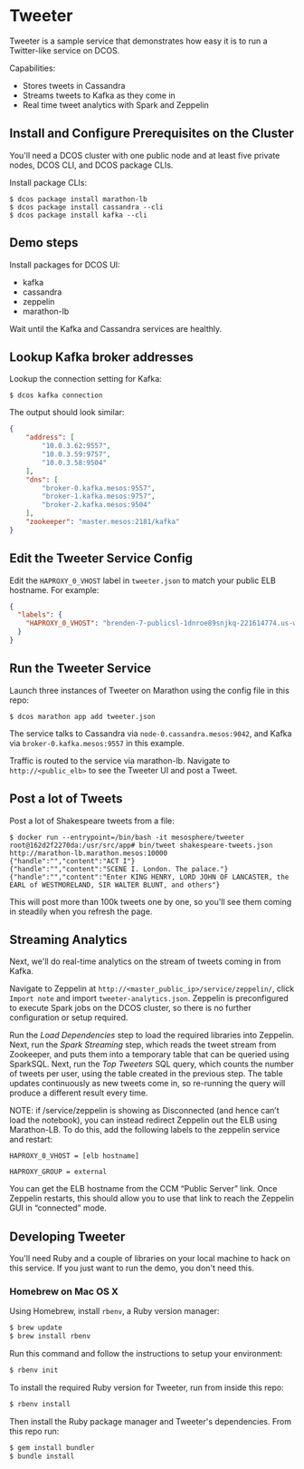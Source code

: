 # Tweeter

Tweeter is a sample service that demonstrates how easy it is to run a Twitter-like service on DCOS.

Capabilities:

* Stores tweets in Cassandra
* Streams tweets to Kafka as they come in
* Real time tweet analytics with Spark and Zeppelin


## Install and Configure Prerequisites on the Cluster

You'll need a DCOS cluster with one public node and at least five private nodes, DCOS CLI, and DCOS package CLIs.

Install package CLIs:

```
$ dcos package install marathon-lb
$ dcos package install cassandra --cli
$ dcos package install kafka --cli
```

## Demo steps

Install packages for DCOS UI:
* kafka
* cassandra
* zeppelin
* marathon-lb

Wait until the Kafka and Cassandra services are healthly.

## Lookup Kafka broker addresses

Lookup the connection setting for Kafka:
    
```
$ dcos kafka connection
```
    
The output should look similar:
```json
{
    "address": [
        "10.0.3.62:9557",
        "10.0.3.59:9757",
        "10.0.3.58:9504"
    ],
    "dns": [
        "broker-0.kafka.mesos:9557",
        "broker-1.kafka.mesos:9757",
        "broker-2.kafka.mesos:9504"
    ],
    "zookeeper": "master.mesos:2181/kafka"
}
```

## Edit the Tweeter Service Config

Edit the `HAPROXY_0_VHOST` label in `tweeter.json` to match your public ELB hostname. For example:

```json
{
  "labels": {
    "HAPROXY_0_VHOST": "brenden-7-publicsl-1dnroe89snjkq-221614774.us-west-2.elb.amazonaws.com"
  }
}
```

## Run the Tweeter Service

Launch three instances of Tweeter on Marathon using the config file in this repo:

```
$ dcos marathon app add tweeter.json
```

The service talks to Cassandra via `node-0.cassandra.mesos:9042`, and Kafka via `broker-0.kafka.mesos:9557` in this example.

Traffic is routed to the service via marathon-lb. Navigate to `http://<public_elb>` to see the Tweeter UI and post a Tweet.


## Post a lot of Tweets

Post a lot of Shakespeare tweets from a file:

```
$ docker run --entrypoint=/bin/bash -it mesosphere/tweeter
root@162d2f2270da:/usr/src/app# bin/tweet shakespeare-tweets.json http://marathon-lb.marathon.mesos:10000
{"handle":"","content":"ACT I"}
{"handle":"","content":"SCENE I. London. The palace."}
{"handle":"","content":"Enter KING HENRY, LORD JOHN OF LANCASTER, the EARL of WESTMORELAND, SIR WALTER BLUNT, and others"}
```

This will post more than 100k tweets one by one, so you'll see them coming in steadily when you refresh the page.


## Streaming Analytics

Next, we'll do real-time analytics on the stream of tweets coming in from Kafka.

Navigate to Zeppelin at `http://<master_public_ip>/service/zeppelin/`, click `Import note` and import `tweeter-analytics.json`. Zeppelin is preconfigured to execute Spark jobs on the DCOS cluster, so there is no further configuration or setup required.

Run the *Load Dependencies* step to load the required libraries into Zeppelin. Next, run the *Spark Streaming* step, which reads the tweet stream from Zookeeper, and puts them into a temporary table that can be queried using SparkSQL. Next, run the *Top Tweeters* SQL query, which counts the number of tweets per user, using the table created in the previous step. The table updates continuously as new tweets come in, so re-running the query will produce a different result every time.


NOTE: if /service/zeppelin is showing as Disconnected (and hence can’t load the notebook), you can instead redirect Zeppelin out the ELB using Marathon-LB. To do this, add the following labels to the zeppelin service and restart:


`HAPROXY_0_VHOST = [elb hostname]`

`HAPROXY_GROUP = external`

You can get the ELB hostname from the CCM “Public Server” link.  Once Zeppelin restarts, this should allow you to use that link to reach the Zeppelin GUI in “connected” mode.



## Developing Tweeter

You'll need Ruby and a couple of libraries on your local machine to hack on this service. If you just want to run the demo, you don't need this.

### Homebrew on Mac OS X

Using Homebrew, install `rbenv`, a Ruby version manager:

```bash
$ brew update
$ brew install rbenv
```

Run this command and follow the instructions to setup your environment:

```bash
$ rbenv init
```

To install the required Ruby version for Tweeter, run from inside this repo:

```bash
$ rbenv install
```

Then install the Ruby package manager and Tweeter's dependencies. From this repo run:

```bash
$ gem install bundler
$ bundle install
```
